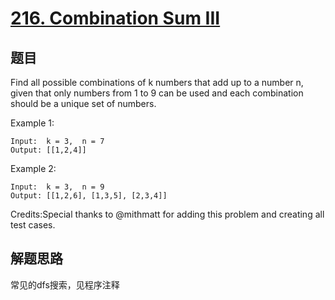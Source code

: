 # [216. Combination Sum III](https://leetcode.com/problems/combination-sum-iii/)

## 题目
Find all possible combinations of k numbers that add up to a number n, given that only numbers from 1 to 9 can be used and each combination should be a unique set of numbers.

 Example 1:
```
Input:  k = 3,  n = 7
Output: [[1,2,4]]
```
 Example 2:
```
Input:  k = 3,  n = 9
Output: [[1,2,6], [1,3,5], [2,3,4]]
```


Credits:Special thanks to @mithmatt for adding this problem and creating all test cases.

## 解题思路
常见的dfs搜索，见程序注释
